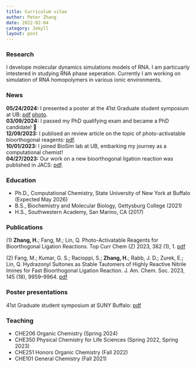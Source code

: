 ```yaml
---
title: Curriculum vitae
author: Peter Zhang
date: 2022-02-04
category: Jekyll
layout: post
---
```


### Research
I develope molecular dynamics simulations models of RNA. I am particuarly intestered in studying RNA phase seperation. Currently I am working on simulation of RNA homopolymers in various ionic environments.

### News
**05/24/2024:** I presented a poster at the 41st Graduate student symposium at UB: [pdf](https://drive.google.com/file/d/1GEY_9yJBOcc7Qx6MiWgpDtvZaTlL-DG7/view?usp=sharing) [photo](https://drive.google.com/file/d/1KNsfnzP5AlUeHbdD7W-e3oLzl-rLt-Br/view?usp=drive_link).\
**03/09/2024:** I passed my PhD qualifying exam and became a PhD candidate! 🥳\
**12/09/2023:** I publised an review article on the topic of photo-activatable bioorthogonal reagents: [pdf](https://drive.google.com/file/d/1e9xyhD1HEe5vk2GPWd3ROBTLpXKtTDXz/view?usp=sharing).\
**10/01/2023:** I joined BioSim lab at UB, embarking my journey as a computational chemist!\
**04/27/2023:** Our work on a new bioorthogonal ligation reaction was published in JACS: [pdf](https://drive.google.com/file/d/1qe-B7CSS1OjKJw6gRGrmKajED_MZ5fLJ/view?usp=sharing).

### Education
* Ph.D., Computational Chemistry, State University of New York at Buffalo (Expected May 2026)
* B.S., Biochemistry and Molecular Biology, Gettysburg College (2021)
* H.S., Southwestern Academy, San Marino, CA (2017) 

### Publications

(1) **Zhang, H.**; Fang, M.; Lin, Q. Photo-Activatable Reagents for Bioorthogonal Ligation Reactions. Top Curr Chem (Z) 2023, 382 (1), 1. [pdf](https://drive.google.com/file/d/1e9xyhD1HEe5vk2GPWd3ROBTLpXKtTDXz/view?usp=sharing)

(2) Fang, M.; Kumar, G. S.; Racioppi, S.; **Zhang, H.**; Rabb, J. D.; Zurek, E.; Lin, Q. Hydrazonyl Sultones as Stable Tautomers of Highly Reactive Nitrile Imines for Fast Bioorthogonal Ligation Reaction. J. Am. Chem. Soc. 2023, 145 (18), 9959–9964. [pdf](https://drive.google.com/file/d/1qe-B7CSS1OjKJw6gRGrmKajED_MZ5fLJ/view?usp=sharing)

### Poster presentations
41st Graduate student symposium at SUNY Buffalo: [pdf](https://drive.google.com/file/d/1GEY_9yJBOcc7Qx6MiWgpDtvZaTlL-DG7/view?usp=sharing)

### Teaching
* CHE206 Organic Chemistry (Spring 2024)
* CHE350 Physical Chemistry for Life Sciences (Spring 2022, Spring 2023)
* CHE251 Honors Organic Chemistry (Fall 2022)
* CHE101 General Chemistry (Fall 2021)

